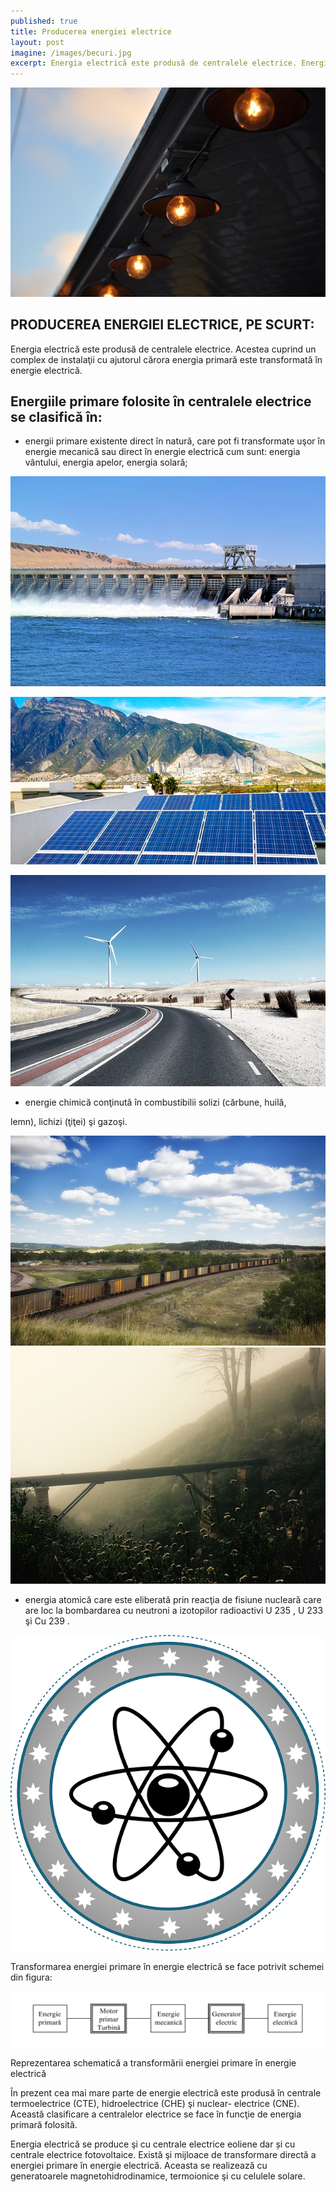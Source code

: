 ```yaml
---
published: true
title: Producerea energiei electrice
layout: post
imagine: /images/becuri.jpg
excerpt: Energia electrică este produsă de centralele electrice. Energie chimică, atomică, eoliană, solar, hidroelectrică. Clasificarea energiilor primare.
---
```


![Electrician, Home-Electric](/images/becuri.jpg)

## PRODUCEREA ENERGIEI ELECTRICE, PE SCURT:

Energia electrică este produsă de centralele electrice. Acestea cuprind un complex de instalaţii cu ajutorul cărora energia primară este transformată în energie electrică.

## Energiile primare folosite în centralele electrice se clasifică în:

- energii primare existente direct în natură, care pot fi transformate uşor în energie mecanică sau direct în energie electrică cum sunt: energia vântului, energia apelor, energia solară;

![Electrician, Home-Electric](/images/hidrocentrala.jpg)

![Electrician, Home-Electric](/images/fotovoltaic.jpg)

![Electrician, Home-Electric](/images/eolian.jpg)

- energie chimică conţinută în combustibilii solizi (cărbune, huilă,

lemn), lichizi (ţiţei) şi gazoşi.

![Electrician, Home-Electric](/images/minier.jpg)
![Electrician, Home-Electric](/images/gaz.jpg)

- energia atomică care este eliberată prin reacţia de fisiune nucleară care are loc la bombardarea cu neutroni a izotopilor radioactivi U 235 , U 233 şi Cu 239 .

![Electrician, Home-Electric](/images/nuclear.png)


Transformarea energiei primare în energie electrică se face potrivit schemei din figura:


![Electrician, Home-Electric](/images/schema1.png)

Reprezentarea schematică a transformării energiei primare în energie electrică

În prezent cea mai mare parte de energie electrică este produsă în centrale termoelectrice (CTE), hidroelectrice (CHE) şi nuclear- electrice (CNE). Această clasificare a centralelor electrice se face în funcţie de energia primară folosită.

Energia electrică se produce şi cu centrale electrice eoliene dar și cu centrale electrice fotovoltaice. Există şi mijloace de transformare directă a energiei primare în energie electrică. Aceasta se realizează cu generatoarele magnetohidrodinamice, termoionice şi cu celulele solare.